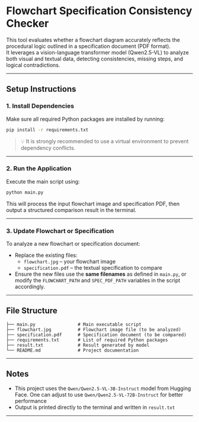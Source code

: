 # Flowchart Specification Consistency Checker

This tool evaluates whether a flowchart diagram accurately reflects the procedural logic outlined in a specification document (PDF format).  
It leverages a vision-language transformer model (Qwen2.5-VL) to analyze both visual and textual data, detecting consistencies, missing steps, and logical contradictions.

---

## Setup Instructions

### 1. Install Dependencies

Make sure all required Python packages are installed by running:

```bash
pip install -r requirements.txt
```

> 💡 It is strongly recommended to use a virtual environment to prevent dependency conflicts.

---

### 2. Run the Application

Execute the main script using:

```bash
python main.py
```

This will process the input flowchart image and specification PDF, then output a structured comparison result in the terminal.

---

### 3. Update Flowchart or Specification

To analyze a new flowchart or specification document:

- Replace the existing files:
  - `flowchart.jpg` – your flowchart image
  - `specification.pdf` – the textual specification to compare
- Ensure the new files use the **same filenames** as defined in `main.py`, or modify the `FLOWCHART_PATH` and `SPEC_PDF_PATH` variables in the script accordingly.

---

## File Structure

```text
├── main.py                # Main executable script
├── flowchart.jpg          # Flowchart image file (to be analyzed)
├── specification.pdf      # Specification document (to be compared)
├── requirements.txt       # List of required Python packages
├── result.txt             # Result generated by model
└── README.md              # Project documentation
```

---

## Notes

- This project uses the `Qwen/Qwen2.5-VL-3B-Instruct` model from Hugging Face. One can adjust to use `Qwen/Qwen2.5-VL-72B-Instruct` for better performance
- Output is printed directly to the terminal and written in `result.txt`

---